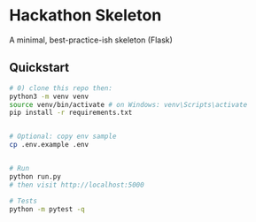 # Hackathon Skeleton


A minimal, best-practice-ish skeleton (Flask)


## Quickstart


```bash
# 0) clone this repo then:
python3 -m venv venv
source venv/bin/activate # on Windows: venv\Scripts\activate
pip install -r requirements.txt


# Optional: copy env sample
cp .env.example .env


# Run
python run.py
# then visit http://localhost:5000

# Tests
python -m pytest -q
